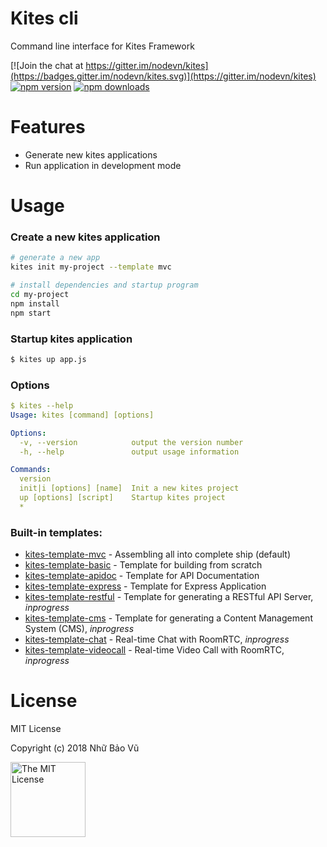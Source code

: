 # Kites cli

Command line interface for Kites Framework

[![Join the chat at https://gitter.im/nodevn/kites](https://badges.gitter.im/nodevn/kites.svg)](https://gitter.im/nodevn/kites)
[![npm version](https://img.shields.io/npm/v/@kites/cli.svg?style=flat)](https://www.npmjs.com/package/@kites/cli)
[![npm downloads](https://img.shields.io/npm/dm/@kites/cli.svg)](https://www.npmjs.com/package/@kites/cli)

# Features

* Generate new kites applications
* Run application in development mode

# Usage

### Create a new kites application

```bash
# generate a new app
kites init my-project --template mvc

# install dependencies and startup program
cd my-project
npm install
npm start
```

### Startup kites application

```bash
$ kites up app.js
```

### Options

```yaml
$ kites --help
Usage: kites [command] [options]

Options:
  -v, --version            output the version number
  -h, --help               output usage information

Commands:
  version
  init|i [options] [name]  Init a new kites project
  up [options] [script]    Startup kites project
  *
```

### Built-in templates:

* [kites-template-mvc](https://github.com/vunb/kites-template-mvc) - Assembling all into complete ship (default)
* [kites-template-basic](https://github.com/vunb/kites) - Template for building from scratch
* [kites-template-apidoc](https://github.com/vunb/kites) - Template for API Documentation
* [kites-template-express](https://github.com/vunb/kites) - Template for Express Application
* [kites-template-restful](https://github.com/vunb/kites) - Template for generating a RESTful API Server, *inprogress*
* [kites-template-cms](https://github.com/vunb/kites-template-mvc) - Template for generating a Content Management System (CMS), *inprogress*
* [kites-template-chat](https://github.com/vunb/kites-template-mvc) - Real-time Chat with RoomRTC, *inprogress*
* [kites-template-videocall](https://github.com/vunb/kites-template-mvc) - Real-time Video Call with RoomRTC, *inprogress*

# License

MIT License

Copyright (c) 2018 Nhữ Bảo Vũ

<a rel="license" href="./LICENSE" target="_blank"><img alt="The MIT License" style="border-width:0;" width="120px" src="https://raw.githubusercontent.com/hsdt/styleguide/master/images/ossninja.svg?sanitize=true" /></a>

